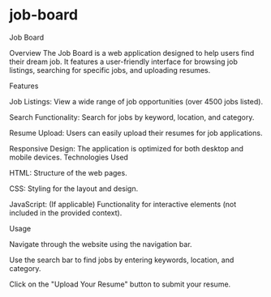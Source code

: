 # job-board
Job Board

Overview
The Job Board is a web application designed to help users find their dream job. It features a user-friendly interface for browsing job listings, searching for specific jobs, and uploading resumes.


Features

Job Listings: View a wide range of job opportunities (over 4500 jobs listed).

Search Functionality: Search for jobs by keyword, location, and category.

Resume Upload: Users can easily upload their resumes for job applications.

Responsive Design: The application is optimized for both desktop and mobile devices.
Technologies Used

HTML: Structure of the web pages.

CSS: Styling for the layout and design.

JavaScript: (If applicable) Functionality for interactive elements (not included in the provided context).

Usage

Navigate through the website using the navigation bar.

Use the search bar to find jobs by entering keywords, location, and category.

Click on the "Upload Your Resume" button to submit your resume.
